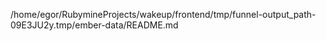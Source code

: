 /home/egor/RubymineProjects/wakeup/frontend/tmp/funnel-output_path-09E3JU2y.tmp/ember-data/README.md